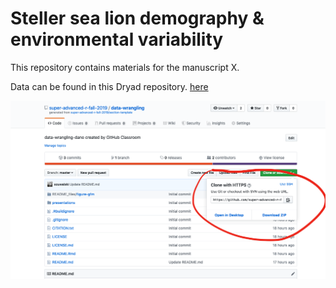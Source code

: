 
# Steller sea lion demography & environmental variability

This repository contains materials for the manuscript X.

Data can be found in this Dryad repository. [here](link)



![](imgs/clone.png)
